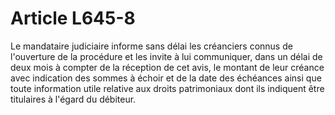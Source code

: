 # Article L645-8

Le mandataire judiciaire informe sans délai les créanciers connus de l'ouverture de la procédure et les invite à lui communiquer, dans un délai de deux mois à compter de la réception de cet avis, le montant de leur créance avec indication des sommes à échoir et de la date des échéances ainsi que toute information utile relative aux droits patrimoniaux dont ils indiquent être titulaires à l'égard du débiteur.
